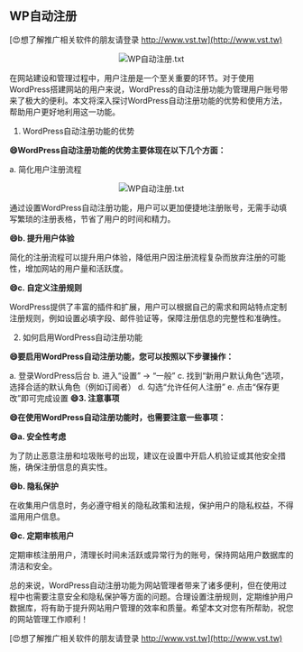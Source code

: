 ## **WP自动注册**

[😍想了解推广相关软件的朋友请登录 http://www.vst.tw](http://www.vst.tw)

 <center><img src="https://vst.tw/MP4/tuiguang/png/8.png" alt="WP自动注册.txt"></center>

在网站建设和管理过程中，用户注册是一个至关重要的环节。对于使用WordPress搭建网站的用户来说，WordPress的自动注册功能为管理用户账号带来了极大的便利。本文将深入探讨WordPress自动注册功能的优势和使用方法，帮助用户更好地利用这一功能。

1. WordPress自动注册功能的优势

**😄WordPress自动注册功能的优势主要体现在以下几个方面：**

a. 简化用户注册流程

 <center><img src="https://vst.tw/MP4/tuiguang/png/0.png" alt="WP自动注册.txt"></center>

通过设置WordPress自动注册功能，用户可以更加便捷地注册账号，无需手动填写繁琐的注册表格，节省了用户的时间和精力。

**😄b. 提升用户体验**

简化的注册流程可以提升用户体验，降低用户因注册流程复杂而放弃注册的可能性，增加网站的用户量和活跃度。

**😄c. 自定义注册规则**

WordPress提供了丰富的插件和扩展，用户可以根据自己的需求和网站特点定制注册规则，例如设置必填字段、邮件验证等，保障注册信息的完整性和准确性。

2. 如何启用WordPress自动注册功能

**😄要启用WordPress自动注册功能，您可以按照以下步骤操作：**

a. 登录WordPress后台
b. 进入“设置” -> “一般”
c. 找到“新用户默认角色”选项，选择合适的默认角色（例如订阅者）
d. 勾选“允许任何人注册”
e. 点击“保存更改”即可完成设置
**😄3. 注意事项**

**😄在使用WordPress自动注册功能时，也需要注意一些事项：**

**😄a. 安全性考虑**

为了防止恶意注册和垃圾账号的出现，建议在设置中开启人机验证或其他安全措施，确保注册信息的真实性。

**😄b. 隐私保护**

在收集用户信息时，务必遵守相关的隐私政策和法规，保护用户的隐私权益，不得滥用用户信息。

**😄c. 定期审核用户**

定期审核注册用户，清理长时间未活跃或异常行为的账号，保持网站用户数据库的清洁和安全。

总的来说，WordPress自动注册功能为网站管理者带来了诸多便利，但在使用过程中也需要注意安全和隐私保护等方面的问题。合理设置注册规则，定期维护用户数据库，将有助于提升网站用户管理的效率和质量。希望本文对您有所帮助，祝您的网站管理工作顺利！

[😍想了解推广相关软件的朋友请登录 http://www.vst.tw](http://www.vst.tw)




